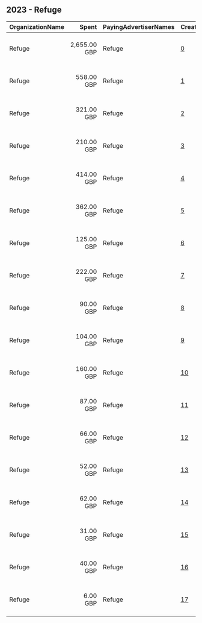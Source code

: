 ## 2023 - Refuge 
|OrganizationName|Spent|PayingAdvertiserNames|CreativeUrls|Impressions|Genders|AgeBrackets|CountryCodes|BillingAddresses|CandidateBallotInformation|
|:---|---:|:---|:---|---:|:---|:---|:---|:---|:---|
|Refuge|2,655.00 GBP|Refuge|[0](https://www.snap.com/political-ads/asset/dec6e6d65d0276d97de0a224ba3b172b8c210517d7a73017adefa9f721105166?mediaType=mp4)|634,558|FEMALE|18+|united kingdom|"One America Square, 3rd floor, 17 Crosswall,London,EC3N 2LB,GB"||
|Refuge|558.00 GBP|Refuge|[1](https://www.snap.com/political-ads/asset/fa5c1ed64884379e878d57839b0e5bc2c2f8b07172bb702ff949a1a1de585e49?mediaType=mp4)|168,978|FEMALE|18+|united kingdom|"One America Square, 3rd floor, 17 Crosswall,London,EC3N 2LB,GB"||
|Refuge|321.00 GBP|Refuge|[2](https://www.snap.com/political-ads/asset/dec6e6d65d0276d97de0a224ba3b172b8c210517d7a73017adefa9f721105166?mediaType=mp4)|92,265||18+|united kingdom|"One America Square, 3rd floor, 17 Crosswall,London,EC3N 2LB,GB"||
|Refuge|210.00 GBP|Refuge|[3](https://www.snap.com/political-ads/asset/dec6e6d65d0276d97de0a224ba3b172b8c210517d7a73017adefa9f721105166?mediaType=mp4)|77,377|FEMALE|18+|united kingdom|"One America Square, 3rd floor, 17 Crosswall,London,EC3N 2LB,GB"||
|Refuge|414.00 GBP|Refuge|[4](https://www.snap.com/political-ads/asset/dec6e6d65d0276d97de0a224ba3b172b8c210517d7a73017adefa9f721105166?mediaType=mp4)|54,142|FEMALE|18+|united kingdom|"One America Square, 3rd floor, 17 Crosswall,London,EC3N 2LB,GB"||
|Refuge|362.00 GBP|Refuge|[5](https://www.snap.com/political-ads/asset/8214907ec66bf64f0f90464ebbb1bf9aff9961a640976c5625f184a32170ccdd?mediaType=mp4)|45,826||18+|united kingdom|"One America Square, 3rd floor, 17 Crosswall,London,EC3N 2LB,GB"||
|Refuge|125.00 GBP|Refuge|[6](https://www.snap.com/political-ads/asset/cb18261874d5d92055ebc9ba85ea26eb190dfbcc96576041f39fa5b788e5eabf?mediaType=mp4)|44,478|FEMALE|18+|united kingdom|"One America Square, 3rd floor, 17 Crosswall,London,EC3N 2LB,GB"||
|Refuge|222.00 GBP|Refuge|[7](https://www.snap.com/political-ads/asset/8214907ec66bf64f0f90464ebbb1bf9aff9961a640976c5625f184a32170ccdd?mediaType=mp4)|39,907||18+|united kingdom|"One America Square, 3rd floor, 17 Crosswall,London,EC3N 2LB,GB"||
|Refuge|90.00 GBP|Refuge|[8](https://www.snap.com/political-ads/asset/64fafe0b44b9f8431c660a1610f4916946aac02aa8cf5ae34509c4a93e8b3980?mediaType=mp4)|37,152||18+|united kingdom|"One America Square, 3rd floor, 17 Crosswall,London,EC3N 2LB,GB"||
|Refuge|104.00 GBP|Refuge|[9](https://www.snap.com/political-ads/asset/cb18261874d5d92055ebc9ba85ea26eb190dfbcc96576041f39fa5b788e5eabf?mediaType=mp4)|29,554||18+|united kingdom|"One America Square, 3rd floor, 17 Crosswall,London,EC3N 2LB,GB"||
|Refuge|160.00 GBP|Refuge|[10](https://www.snap.com/political-ads/asset/e194d50c06b0d9de5469c665ed797643eede7322c8a45ddc867f6a4c216b559d?mediaType=mp4)|27,868||18+|united kingdom|"One America Square, 3rd floor, 17 Crosswall,London,EC3N 2LB,GB"||
|Refuge|87.00 GBP|Refuge|[11](https://www.snap.com/political-ads/asset/1633ce2d5475c971b7cee16c72edb3ac2f3312fc1799dedb179fcf5bddd2bf67?mediaType=mp4)|27,330|FEMALE|18+|united kingdom|"One America Square, 3rd floor, 17 Crosswall,London,EC3N 2LB,GB"||
|Refuge|66.00 GBP|Refuge|[12](https://www.snap.com/political-ads/asset/64fafe0b44b9f8431c660a1610f4916946aac02aa8cf5ae34509c4a93e8b3980?mediaType=mp4)|22,027|FEMALE|18+|united kingdom|"One America Square, 3rd floor, 17 Crosswall,London,EC3N 2LB,GB"||
|Refuge|52.00 GBP|Refuge|[13](https://www.snap.com/political-ads/asset/57d8e53d037b344ad0295a50273a9cb02cf12e34df0e29145c6b3c52efed2510?mediaType=mp4)|15,498||18+|united kingdom|"One America Square, 3rd floor, 17 Crosswall,London,EC3N 2LB,GB"||
|Refuge|62.00 GBP|Refuge|[14](https://www.snap.com/political-ads/asset/dec6e6d65d0276d97de0a224ba3b172b8c210517d7a73017adefa9f721105166?mediaType=mp4)|14,469|FEMALE|18+|united kingdom|"One America Square, 3rd floor, 17 Crosswall,London,EC3N 2LB,GB"||
|Refuge|31.00 GBP|Refuge|[15](https://www.snap.com/political-ads/asset/e194d50c06b0d9de5469c665ed797643eede7322c8a45ddc867f6a4c216b559d?mediaType=mp4)|8,143||18+|united kingdom|"One America Square, 3rd floor, 17 Crosswall,London,EC3N 2LB,GB"||
|Refuge|40.00 GBP|Refuge|[16](https://www.snap.com/political-ads/asset/e194d50c06b0d9de5469c665ed797643eede7322c8a45ddc867f6a4c216b559d?mediaType=mp4)|5,928||18+|united kingdom|"One America Square, 3rd floor, 17 Crosswall,London,EC3N 2LB,GB"||
|Refuge|6.00 GBP|Refuge|[17](https://www.snap.com/political-ads/asset/8214907ec66bf64f0f90464ebbb1bf9aff9961a640976c5625f184a32170ccdd?mediaType=mp4)|1,359||18+|united kingdom|"One America Square, 3rd floor, 17 Crosswall,London,EC3N 2LB,GB"||
